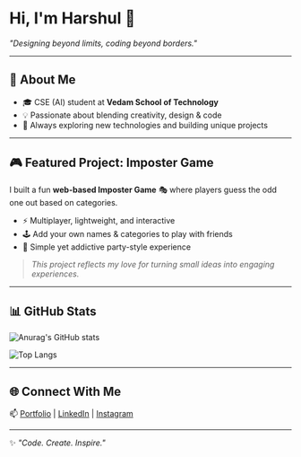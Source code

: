 # Hi, I'm Harshul 👋  
*"Designing beyond limits, coding beyond borders."*  

---

## 🚀 About Me
- 🎓 CSE (AI) student at **Vedam School of Technology**  
- 💡 Passionate about blending creativity, design & code  
- 🌱 Always exploring new technologies and building unique projects  

---

## 🎮 Featured Project: Imposter Game
I built a fun **web-based Imposter Game** 🎭 where players guess the odd one out based on categories.  
- ⚡ Multiplayer, lightweight, and interactive  
- 🕹️ Add your own names & categories to play with friends  
- 🔄 Simple yet addictive party-style experience  

> *This project reflects my love for turning small ideas into engaging experiences.*  

---

## 📊 GitHub Stats
![Anurag's GitHub stats](https://github-readme-stats.vercel.app/api?username=Harshul23&show_icons=true&theme=dark&count_private=true)  

![Top Langs](https://github-readme-stats.vercel.app/api/top-langs/?username=harshul23&layout=compact&theme=dark&count_private=true)  

---

## 🌐 Connect With Me
📫 [Portfolio](#) | [LinkedIn](#) | [Instagram](#)  

---
✨ *"Code. Create. Inspire."*
